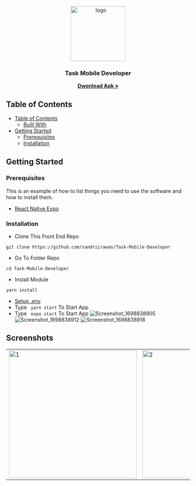 <br />
<p align="center">
<div align="center">
  <img height="150" <img src="./src//assets//img/ImgATM.png" alt="logo" border="0"/>
</div>
  <h3 align="center">Task Mobile Developer</h3>
  <p align="center">
    <a href="https://blanja-delta.vercel.app/home"><strong>Dwonload Apk »</strong></a>
  </p>
</p>

## Table of Contents

- [Table of Contents](#table-of-contents)
  - [Built With](#built-with)
- [Getting Started](#getting-started)
  - [Prerequisites](#prerequisites)
  - [Installation](#installation)


<!-- GETTING STARTED -->

## Getting Started

### Prerequisites

This is an example of how to list things you need to use the software and how to install them.

- [React Native Expo](https://reactnative.dev/docs/environment-setup)

### Installation

- Clone This Front End Repo

```
git clone https://github.com/sandriirawan/Task-Mobile-Developer
```

- Go To Folder Repo

```
cd Task-Mobile-Developer
```

- Install Module

```
yarn install
```

- <a href="#setup-env">Setup .env</a>
- Type ` yarn start` To Start App
-  Type ` expo start` To Start App
![Screenshot_1698838905]()
![Screenshot_1698838912]()
![Screenshot_1698838918]()


## Screenshots
<table>
 <tr>
    <td><img width="350px" src="https://github.com/sandriirawan/Task-Mobile-Developer/assets/80002249/9d4a5292-1f7e-47bf-9f70-406e579d4537"  border="0" border="0" alt="1" /></td>
    <td> <img width="350px" src="https://github.com/sandriirawan/Task-Mobile-Developer/assets/80002249/a6c9b1a4-8eab-4f7f-b27f-2d8bb236fdfd" \ border="0"  border="0"  border="0"  alt="2" /></td>
       <td> <img width="350px" src="https://github.com/sandriirawan/Task-Mobile-Developer/assets/80002249/f84ff8c4-e67a-4639-af2f-16a3b2647b2f" \ border="0"  border="0"  border="0"  alt="2" /></td>
  </tr>
</table>



